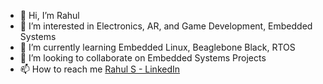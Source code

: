 - 👋 Hi, I’m Rahul
- 👀 I’m interested in Electronics, AR, and Game Development, Embedded Systems
- 🌱 I’m currently learning Embedded Linux, Beaglebone Black, RTOS
- 💞️ I’m looking to collaborate on Embedded Systems Projects
- 📫 How to reach me [Rahul S - LinkedIn](https://www.linkedin.com/in/rahul-s-57a058206)

<!---
srinivasanrahul45/srinivasanrahul45 is a ✨ special ✨ repository because its `README.md` (this file) appears on your GitHub profile.
You can click the Preview link to take a look at your changes.
--->
